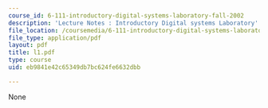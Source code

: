 ```yaml
---
course_id: 6-111-introductory-digital-systems-laboratory-fall-2002
description: 'Lecture Notes : Introductory Digital systems Laboratory'
file_location: /coursemedia/6-111-introductory-digital-systems-laboratory-fall-2002/eb9841e42c65349db7bc624fe6632dbb_l1.pdf
file_type: application/pdf
layout: pdf
title: l1.pdf
type: course
uid: eb9841e42c65349db7bc624fe6632dbb

---
```

None